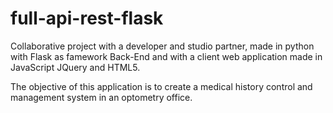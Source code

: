 # full-api-rest-flask
Collaborative project with a developer and studio partner, made in python with Flask as famework Back-End and with a client web application made in JavaScript JQuery and HTML5.

The objective of this application is to create a medical history control and management system in an optometry office.
